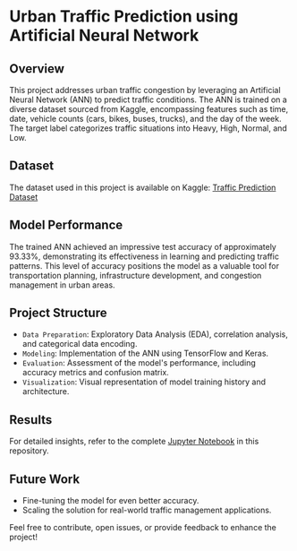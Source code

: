 # Urban Traffic Prediction using Artificial Neural Network

## Overview

This project addresses urban traffic congestion by leveraging an Artificial Neural Network (ANN) to predict traffic conditions. The ANN is trained on a diverse dataset sourced from Kaggle, encompassing features such as time, date, vehicle counts (cars, bikes, buses, trucks), and the day of the week. The target label categorizes traffic situations into Heavy, High, Normal, and Low.

## Dataset

The dataset used in this project is available on Kaggle: [Traffic Prediction Dataset](https://www.kaggle.com/datasets/hasibullahaman/traffic-prediction-dataset)

## Model Performance

The trained ANN achieved an impressive test accuracy of approximately 93.33%, demonstrating its effectiveness in learning and predicting traffic patterns. This level of accuracy positions the model as a valuable tool for transportation planning, infrastructure development, and congestion management in urban areas.

## Project Structure

- `Data Preparation`: Exploratory Data Analysis (EDA), correlation analysis, and categorical data encoding.
- `Modeling`: Implementation of the ANN using TensorFlow and Keras.
- `Evaluation`: Assessment of the model's performance, including accuracy metrics and confusion matrix.
- `Visualization`: Visual representation of model training history and architecture.


## Results

For detailed insights, refer to the complete [Jupyter Notebook](https://github.com/amirulabdlatib/data-science-project/blob/main/deep-learning/Traffic-Prediction/Traffic-Prediction.ipynb) in this repository.

## Future Work

- Fine-tuning the model for even better accuracy.
- Scaling the solution for real-world traffic management applications.

Feel free to contribute, open issues, or provide feedback to enhance the project!
